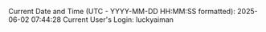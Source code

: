 Current Date and Time (UTC - YYYY-MM-DD HH:MM:SS formatted): 2025-06-02 07:44:28
Current User's Login: luckyaiman
